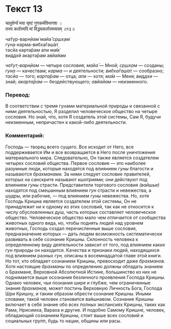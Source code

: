 # Текст 13

चातुर्वर्ण्यं मया सृष्टं गुणकर्मविभागशः ।  
तस्य कर्तारमपि मां विद्ध्यकर्तारमव्ययम् ॥१३॥

ча̄тур-варн̣йам̇ майа̄ ср̣шх̣ам̇  
гун̣а-карма-вибха̄гаш́ат̣  
тасйа карта̄рам апи ма̄м̇  
виддхй акарта̄рам авйайам

_ча̄тут̣-варн̣йам_ — четыре сословия; _майа̄_ — Мной; _ср̣шх̣ам_ — созданы; _гун̣а_ — качествам; _карма_ — и деятельности; _вибха̄гаш́ат̣_ — сообразно; _тасйа_ — того; _карта̄рам_ — отца; _апи_ — хотя; _ма̄м_ — Меня; _виддхи_ — знай; _акарта̄рам_ — бездействующего; _авйайам_ — неизменного.

### Перевод:

В соответствии с тремя гунами материальной природы и связанной с ними деятельностью, Я разделил человеческое общество на четыре сословия. Но знай, что, хотя Я создатель этой системы, Сам Я, будучи неизменным, непричастен к какой-либо деятельности.

### Комментарий:

Господь — творец всего сущего. Все исходит от Него, все поддерживается Им и все возвращается в Него после уничтожения материального мира. Следовательно, Он также является создателем четырех сословий общества. Первое сословие — это наиболее разумные люди, которые находятся под влиянием _гуны_ благости и называются _брахманами._ За ними следует сословие правителей, которых на санскрите называют _кшатриями;_ они действуют под влиянием _гуны_ страсти. Представители торгового сословия _(вайшьи)_ находятся под смешанным влиянием _гун_ страсти и невежества, а _шудры,_ или рабочие, — под влиянием _гуны_ невежества. Но, хотя Господь Кришна является создателем этой системы, Он не принадлежит ни к одному из этих сословий, так как не относится к числу обусловленных душ, часть которых составляет человеческое общество. Человеческое общество мало чем отличается от сообщества животных одного вида, но, чтобы поднять людей над уровнем животных, Господь создал перечисленные выше сословия, предназначение которых — дать людям возможность систематически развивать в себе сознание Кришны. Склонность человека к определенному виду деятельности зависит от того, под влиянием каких _гун_ природы он находится. Качества и признаки людей, находящихся под влиянием разных _гун,_ описаны в восемнадцатой главе этой книги. Но тот, кто обладает сознанием Кришны, превосходит даже _брахманов._ Хотя настоящие _брахманы_ по определению должны обладать знанием о Брахмане, Верховной Абсолютной Истине, большинство из них не поднимается выше осознания безличного проявления Господа Кришны. Однако человек, чьи познания шире и глубже, чем ограниченные знания _брахманов,_ может постичь Верховную Личность Бога, Господа Шри Кришну, и таким образом обрести сознание Кришны. Иными словами, такой человек становится вайшнавом. <m>Сознание Кришны включает в себя знание обо всех полных экспансиях Кришны, таких как Рама, Нрисимха, Вараха и другие. И подобно Самому Кришне, человек, обладающий сознанием Кришны, стоит выше всех сословий и социальных групп, будь то нации, общины или расы.</m>